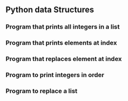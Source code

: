 ## Python data Structures
### Program that prints all integers in a list
### Program that prints elements at index
### Program that replaces element at index
### Program to print integers in order
### Program to replace a list
